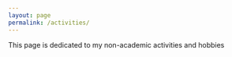 ```yaml
---
layout: page
permalink: /activities/
---
```


<p> This page is dedicated to my non-academic activities and hobbies</p>

